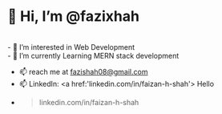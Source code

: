 <h1> 👋 Hi, I’m @fazixhah      </h1> 
<br>
- 👀 I’m interested in Web Development
<br>
- 🌱 I’m currently Learning MERN stack development
<br>

- 📫 reach me at fazishah08@gmail.com
- 📫 LinkedIn: <a href:'linkedin.com/in/faizan-h-shah'> Hello </a>
- >linkedin.com/in/faizan-h-shah


<!---- 💞️ I’m looking to collaborate on ...
--->
<!---
- 👋 Hi, I’m @fazixhah 
fazixhah/fazixhah is a ✨ special ✨ repository because its `README.md` (this file) appears on your GitHub profile.
You can click the Preview link to take a look at your changes.
--->
